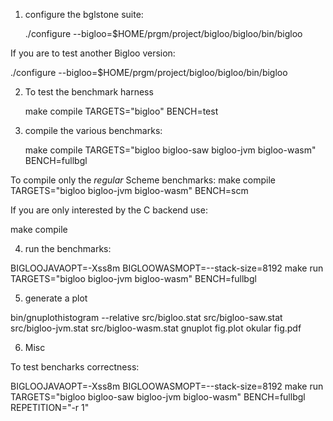 1. configure the bglstone suite:

   ./configure --bigloo=$HOME/prgm/project/bigloo/bigloo/bin/bigloo
   
If you are to test another Bigloo version:

   ./configure --bigloo=$HOME/prgm/project/bigloo/bigloo/bin/bigloo


2. To test the benchmark harness

   make compile TARGETS="bigloo" BENCH=test
   
   
3. compile the various benchmarks:

   make compile TARGETS="bigloo bigloo-saw bigloo-jvm bigloo-wasm" BENCH=fullbgl
   
To compile only the _regular_ Scheme benchmarks:
   make compile TARGETS="bigloo bigloo-jvm bigloo-wasm" BENCH=scm

If you are only interested by the C backend use:

   make compile


4. run the benchmarks:

  BIGLOOJAVAOPT=-Xss8m BIGLOOWASMOPT=--stack-size=8192 make run TARGETS="bigloo  bigloo-jvm bigloo-wasm" BENCH=fullbgl


5. generate a plot

  bin/gnuplothistogram --relative src/bigloo.stat src/bigloo-saw.stat src/bigloo-jvm.stat src/bigloo-wasm.stat
  gnuplot fig.plot
  okular fig.pdf
  

6. Misc

To test bencharks correctness:

   BIGLOOJAVAOPT=-Xss8m BIGLOOWASMOPT=--stack-size=8192 make run TARGETS="bigloo bigloo-saw bigloo-jvm bigloo-wasm" BENCH=fullbgl REPETITION="-r 1"


